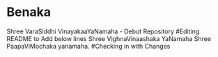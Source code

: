 # Benaka
Shree VaraSiddhi VinayakaaYaNamaha - Debut Repository
#Editing README to Add below lines 
Shree VighnaVinaashaka YaNamaha
Shree PaapaViMochaka yanamaha.
#Checking in with Changes
